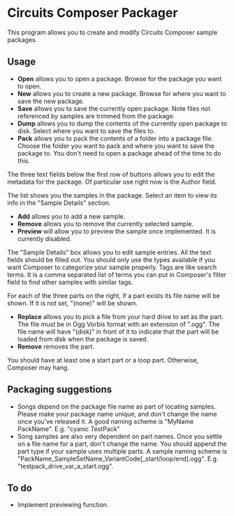 Circuits Composer Packager
==========================
This program allows you to create and modify Circuits Composer sample packages.

Usage
-----
- **Open** allows you to open a package. Browse for the package you want to open.
- **New** allows you to create a new package. Browse for where you want to save the new package.
- **Save** allows you to save the currently open package. Note files not referenced by samples are trimmed from the package.
- **Dump** allows you to dump the contents of the currently open package to disk. Select where you want to save the files to.
- **Pack** allows you to pack the contents of a folder into a package file. Choose the folder you want to pack and where you want to save the package to. You don't need to open a package ahead of the time to do this.

The three text fields below the first row of buttons allows you to edit the metadata for the package. Of particular use right now is the Author field.

The list shows you the samples in the package. Select an item to view its info in the "Sample Details" section.

- **Add** allows you to add a new sample.
- **Remove** allows you to remove the currently selected sample.
- **Preview** will allow you to preview the sample once implemented. It is currently disabled.

The "Sample Details" box allows you to edit sample entries. All the text fields should be filled out. You should only use the types available if you want Composer to categorize your sample properly.
Tags are like search terms. It is a comma separated list of terms you can put in Composer's filter field to find other samples with similar tags.

For each of the three parts on the right, if a part exists its file name will be shown. If it is not set, "(none)" will be shown.
- **Replace** allows you to pick a file from your hard drive to set as the part. The file must be in Ogg Vorbis format with an extension of ".ogg". The file name will have "(disk)" in front of it
to indicate that the part will be loaded from disk when the package is saved.
- **Remove** removes the part.

You should have at least one a start part or a loop part. Otherwise, Composer may hang.

Packaging suggestions
---------------------
- Songs depend on the package file name as part of locating samples. Please make your package name unique, and don't change the name once you've released it.
A good naming scheme is "MyName PackName". E.g. "cyanic TestPack"
- Song samples are also very dependent on part names. Once you settle on a file name for a part, don't change the name. You should append the part type if your sample uses multiple parts.
A sample naming scheme is "PackName_SampleSetName_VariantCode[_start/loop/end].ogg". E.g. "testpack_drive_var_a_start.ogg".

To do
-----
- Implement previewing function.